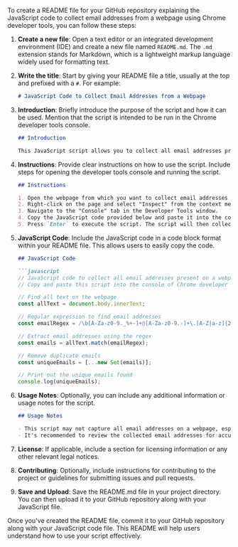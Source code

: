To create a README file for your GitHub repository explaining the JavaScript code to collect email addresses from a webpage using Chrome developer tools, you can follow these steps:

1. **Create a new file**: Open a text editor or an integrated development environment (IDE) and create a new file named `README.md`. The `.md` extension stands for Markdown, which is a lightweight markup language widely used for formatting text.

2. **Write the title**: Start by giving your README file a title, usually at the top and prefixed with a `#`. For example:

   ```markdown
   # JavaScript Code to Collect Email Addresses from a Webpage
   ```

3. **Introduction**: Briefly introduce the purpose of the script and how it can be used. Mention that the script is intended to be run in the Chrome developer tools console.

   ```markdown
   ## Introduction

   This JavaScript script allows you to collect all email addresses present on a webpage directly from the console in Chrome developer tools. By executing the script in the browser's console, you can quickly gather email addresses for various purposes.
   ```

4. **Instructions**: Provide clear instructions on how to use the script. Include steps for opening the developer tools console and running the script.

   ```markdown
   ## Instructions

   1. Open the webpage from which you want to collect email addresses in Google Chrome.
   2. Right-click on the page and select "Inspect" from the context menu, or press `Ctrl+Shift+I`.
   3. Navigate to the "Console" tab in the Developer Tools window.
   4. Copy the JavaScript code provided below and paste it into the console.
   5. Press `Enter` to execute the script. The script will then collect and log all unique email addresses found on the webpage.
   ```

5. **JavaScript Code**: Include the JavaScript code in a code block format within your README file. This allows users to easily copy the code.

   ```markdown
   ## JavaScript Code

   ```javascript
   // JavaScript code to collect all email addresses present on a webpage
   // Copy and paste this script into the console of Chrome developer tools

   // Find all text on the webpage
   const allText = document.body.innerText;

   // Regular expression to find email addresses
   const emailRegex = /\b[A-Za-z0-9._%+-]+@[A-Za-z0-9.-]+\.[A-Z|a-z]{2,}\b/g;

   // Extract email addresses using the regex
   const emails = allText.match(emailRegex);

   // Remove duplicate emails
   const uniqueEmails = [...new Set(emails)];

   // Print out the unique emails found
   console.log(uniqueEmails);
   ```

6. **Usage Notes**: Optionally, you can include any additional information or usage notes for the script.

   ```markdown
   ## Usage Notes

   - This script may not capture all email addresses on a webpage, especially if they are obfuscated or hidden behind JavaScript.
   - It's recommended to review the collected email addresses for accuracy and legitimacy before using them.
   ```

7. **License**: If applicable, include a section for licensing information or any other relevant legal notices.

8. **Contributing**: Optionally, include instructions for contributing to the project or guidelines for submitting issues and pull requests.

9. **Save and Upload**: Save the README.md file in your project directory. You can then upload it to your GitHub repository along with your JavaScript file.

Once you've created the README file, commit it to your GitHub repository along with your JavaScript code file. This README will help users understand how to use your script effectively.